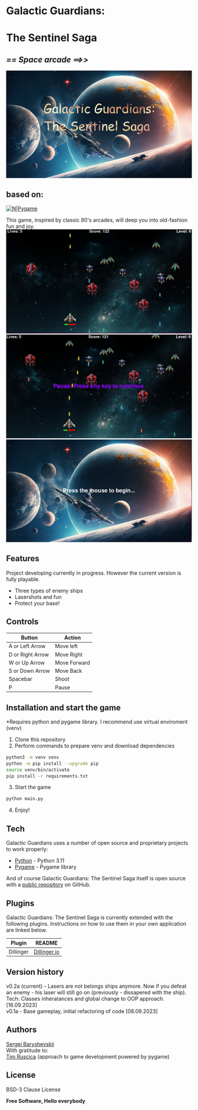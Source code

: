 # Galactic Guardians:
# The Sentinel Saga
## _== Space arcade ==>>_
![Galactic Guardians: The Sentinel Saga](https://github.com/Rexant-b2k/space_arcade/blob/main/screenshots/splash.webp)
## based on:
[![N|Pygame](https://www.pygame.org/docs/_static/pygame_tiny.png)](https://www.pygame.org/)

This game, inspired by classic 80's arcades, will deep you into old-fashion fun and joy.
![Game process](https://github.com/Rexant-b2k/space_arcade/blob/main/screenshots/screen2.webp)
![Game pause](https://github.com/Rexant-b2k/space_arcade/blob/main/screenshots/screen1.webp)
![Start screen](https://github.com/Rexant-b2k/space_arcade/blob/main/screenshots/screen3.webp)

## Features
Project developing currently in progress. However the current version is fully playable.

- Three types of enemy ships
- Lasershots and fun
- Protect your base!

## Controls
| Button           | Action       |
| ---------------- | ------------ |
| A or Left Arrow  | Move left    |
| D or Right Arrow | Move Right   |
| W or Up Arrow    | Move Forward |
| S or Down Arrow  | Move Back    |
| Spacebar         | Shoot        |
| P                | Pause        |

## Installation and start the game
*Requires python and pygame library. I recommend use virtual enviroment (venv)

1. Clone this repository
2. Perform commands to prepare venv and download dependencies
```sh
python3 -m venv venv
python -m pip install --upgrade pip
source venv/bin/activate
pip install -r requirements.txt
```
3. Start the game
```sh
python main.py
```
4. Enjoy!

## Tech
Galactic Guardians uses a number of open source and proprietary projects to work properly:
- [Python] - Python 3.11
- [Pygame] - Pygame library  
  
And of course Galactic Guardians: The Sentinel Saga itself is open source with a [public repository][Space_arcade]
 on GitHub.

## Plugins

Galactic Guardians: The Sentinel Saga is currently extended with the following plugins.
Instructions on how to use them in your own application are linked below.

| Plugin       | README          |
| -------------| --------------- |
| Dillinger    | [Dillinger.io]  |

## Version history
v0.2a (current) - Lasers are not belongs ships anymore. Now if you defeat an enemy - his laser will still go on (previously - dissapered with the ship). Tech: Classes inheratances and global change to OOP approach. [16.09.2023]  
v0.1a - Base gameplay, initial refactoring of code [08.09.2023]  

## Authors
[Sergei Baryshevskii](https://www.linkedin.com/in/barysecho/)  
With gratitude to:  
[Tim Ruscica](https://www.techwithtim.net/) (approach to game development powered by pygame)

## License

BSD-3 Clause License

**Free Software, Hello everybody**

[//]: # (These are reference links used in the body of this note and get stripped out when the markdown processor does its job. There is no need to format nicely because it shouldn't be seen. Thanks SO - http://stackoverflow.com/questions/4823468/store-comments-in-markdown-syntax)

   [Space_arcade]: <https://github.com/Rexant-b2k/space_arcade/>
   [git-repo-url]: <https://github.com/Rexant-b2k/space_arcade.git>
   [Pygame]: <https://www.pygame.org/>
   [Python]: <https://www.python.org/>
   [Dillinger.io]: <https://dillinger.io/>


